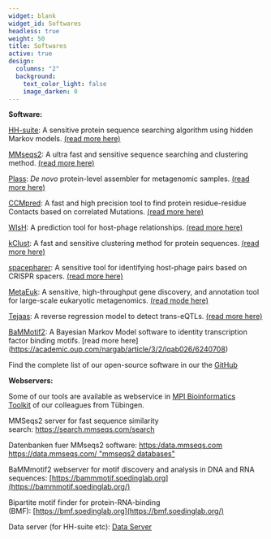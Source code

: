 ```yaml
---
widget: blank
widget_id: Softwares
headless: true
weight: 50
title: Softwares
active: true
design:
  columns: "2"
  background:
    text_color_light: false
    image_darken: 0
---
```


**Software:**

[HH-suite](https://github.com/soedinglab/hh-suite "hhsuite GitHub"): A sensitive protein sequence searching algorithm using hidden Markov models. [(read more here)](https://bmcbioinformatics.biomedcentral.com/articles/10.1186/s12859-019-3019-7)

[MMseqs2](https://mmseqs.com/ "mmseqs2"): A ultra fast and sensitive sequence searching and clustering method. [(read more here)](https://academic.oup.com/bioinformatics/article/32/9/1323/1744460)

[Plass](https://github.com/soedinglab/plass): _De novo_ protein-level assembler for metagenomic samples. [(read more here)](https://www.nature.com/articles/s41592-019-0437-4)

[CCMpred](https://github.com/soedinglab/CCMpred "compared"): A fast and high precision tool to find protein residue-residue Contacts based on correlated Mutations. [(read more here)](https://academic.oup.com/bioinformatics/article/30/21/3128/2422261)

[WIsH](https://github.com/soedinglab/wish): A prediction tool for host-phage relationships. [(read more here)](https://academic.oup.com/bioinformatics/article/33/19/3113/3964377)

[kClust](https://github.com/soedinglab/kClust): A fast and sensitive clustering method for protein sequences. [(read more here)](https://bmcbioinformatics.biomedcentral.com/articles/10.1186/1471-2105-14-248)

[spacepharer](https://github.com/soedinglab/spacepharer): A sensitive tool for identifying host-phage pairs based on CRISPR spacers. [(read more here)](https://academic.oup.com/bioinformatics/article/37/19/3364/6207963)

[MetaEuk](https://github.com/soedinglab/metaeuk): A sensitive, high-throughput gene discovery, and annotation tool for large-scale eukaryotic metagenomics. [(read mode here)](https://microbiomejournal.biomedcentral.com/articles/10.1186/s40168-020-00808-x)

[Tejaas](https://github.com/soedinglab/tejaas): A reverse regression model to detect trans-eQTLs. [(read more here)](https://genomebiology.biomedcentral.com/articles/10.1186/s13059-021-02361-8)

[BaMMotif2](https://github.com/soedinglab/BaMMmotif2): A Bayesian Markov Model software to identity transcription factor binding motifs. [read more here] (https://academic.oup.com/nargab/article/3/2/lqab026/6240708)

Find the complete list of our open-source software in our the [GitHub](https://github.com/soedinglab)

**Webservers:**

Some of our tools are available as webservice in [MPI Bioinformatics Toolkit](https://toolkit.tuebingen.mpg.de/) of our colleagues from Tübingen.

MMSeqs2 server for fast sequence similarity search: <https://search.mmseqs.com/search>

Datenbanken fuer MMseqs2 software: <https:/data.mmseqs.com> [https://data.mmseqs.com/ "mmseqs2 databases"](https://www.mpibpc.mpg.de/data.mmseqs.com)

BaMMmotif2 webserver for motif discovery and analysis in DNA and RNA sequences: [https://bammmotif.soedinglab.org](https://bammmotif.soedinglab.org/)

Bipartite motif finder for protein-RNA-binding (BMF): [https://bmf.soedinglab.org](https://bmf.soedinglab.org/)

Data server (for HH-suite etc): [Data Server](http://wwwuser.gwdg.de/~compbiol/data/ "Data-Server")
